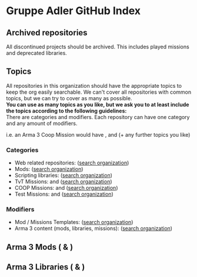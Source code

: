 # Gruppe Adler GitHub Index

## Archived repositories
All discontinued projects should be archived. This includes played missions and deprecated libraries.

## Topics
All repositories in this organization should have the appropriate topics to keep the org easily searchable. We can't cover all repositories with common topics, but we can try to cover as many as possible.  
**You can use as many topics as you like, but we ask you to at least include the topics according to the following guidelines:**  
There are categories and modifiers. Each repository can have one category and any amount of modifiers.  
  
i.e. an Arma 3 Coop Mission would have <span data-topic="mission"></span>, <span data-topic="coop"></span> and <span data-topic="arma3"></span> (+ any further topics you like)

### Categories
- Web related repositories: <span data-topic="web"></span> ([search organization](https://github.com/search?q=org%3Agruppe-adler+topic%3Aweb))
- Mods: <span data-topic="mod"></span> ([search organization](https://github.com/search?q=org%3Agruppe-adler+topic%3Amod))
- Scripting libraries: <span data-topic="library"></span> ([search organization](https://github.com/search?q=org%3Agruppe-adler+topic%3Alibrary))
- TvT Missions: <span data-topic="mission"></span> and <span data-topic="tvt"></span> ([search organization](https://github.com/search?q=org%3Agruppe-adler+topic%3Amission+topic%3Atvt))
- COOP Missions: <span data-topic="mission"></span> and <span data-topic="coop"></span> ([search organization](https://github.com/search?q=org%3Agruppe-adler+topic%3Amission+topic%3Acoop))
- Test Missions: <span data-topic="mission"></span> and <span data-topic="testmission"></span> ([search organization](https://github.com/search?q=org%3Agruppe-adler+topic%3Amission+topic%3Atestmission))

### Modifiers
- Mod / Missions Templates: <span data-topic="template"></span> ([search organization](https://github.com/search?q=org%3Agruppe-adler+topic%3Atemplate))
- Arma 3 content (mods, libraries, missions): <span data-topic="arma3"></span> ([search organization](https://github.com/search?q=org%3Agruppe-adler+topic%3Aarma3))


## Arma 3 Mods (<span data-topic="mod"></span> & <span data-topic="arma3"></span>)
<div data-list="mod arma3"></div>

## Arma 3 Libraries (<span data-topic="library"></span> & <span data-topic="arma3"></span>)
<div data-list="library arma3"></div>